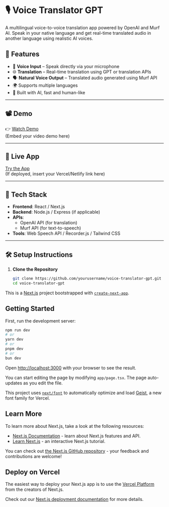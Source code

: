 
# 🎙️ Voice Translator GPT

A multilingual voice-to-voice translation app powered by OpenAI and Murf AI. Speak in your native language and get real-time translated audio in another language using realistic AI voices.

## 🚀 Features

- 🎤 **Voice Input** – Speak directly via your microphone
- 🌐 **Translation** – Real-time translation using GPT or translation APIs
- 🗣️ **Natural Voice Output** – Translated audio generated using Murf API
- 🌍 Supports multiple languages
- 🧠 Built with AI, fast and human-like

---

## 📽️ Demo

👉 [Watch Demo](#)  
(Embed your video demo here)

---

## 🔗 Live App

[Try the App](#)  
(If deployed, insert your Vercel/Netlify link here)

---

## 🧰 Tech Stack

- **Frontend**: React / Next.js
- **Backend**: Node.js / Express (if applicable)
- **APIs**:
  - OpenAI API (for translation)
  - Murf API (for text-to-speech)
- **Tools**: Web Speech API / Recorder.js / Tailwind CSS

---

## 🛠️ Setup Instructions

1. **Clone the Repository**
   ```bash
   git clone https://github.com/yourusername/voice-translator-gpt.git
   cd voice-translator-gpt


This is a [Next.js](https://nextjs.org) project bootstrapped with [`create-next-app`](https://nextjs.org/docs/app/api-reference/cli/create-next-app).

## Getting Started

First, run the development server:

```bash
npm run dev
# or
yarn dev
# or
pnpm dev
# or
bun dev
```

Open [http://localhost:3000](http://localhost:3000) with your browser to see the result.

You can start editing the page by modifying `app/page.tsx`. The page auto-updates as you edit the file.

This project uses [`next/font`](https://nextjs.org/docs/app/building-your-application/optimizing/fonts) to automatically optimize and load [Geist](https://vercel.com/font), a new font family for Vercel.

## Learn More

To learn more about Next.js, take a look at the following resources:

- [Next.js Documentation](https://nextjs.org/docs) - learn about Next.js features and API.
- [Learn Next.js](https://nextjs.org/learn) - an interactive Next.js tutorial.

You can check out [the Next.js GitHub repository](https://github.com/vercel/next.js) - your feedback and contributions are welcome!

## Deploy on Vercel

The easiest way to deploy your Next.js app is to use the [Vercel Platform](https://vercel.com/new?utm_medium=default-template&filter=next.js&utm_source=create-next-app&utm_campaign=create-next-app-readme) from the creators of Next.js.

Check out our [Next.js deployment documentation](https://nextjs.org/docs/app/building-your-application/deploying) for more details.

